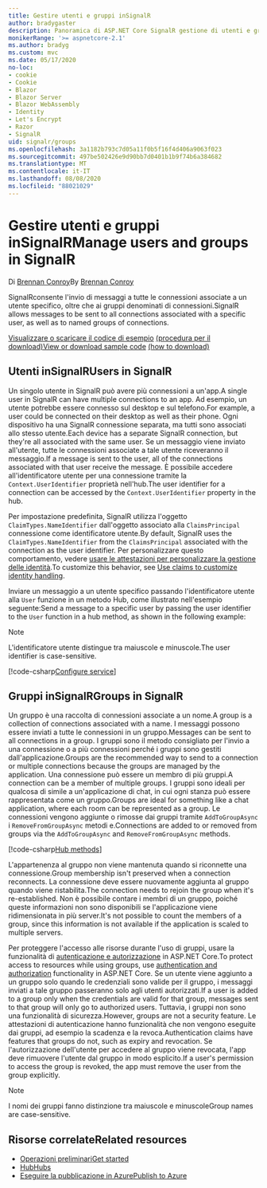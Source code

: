 ```yaml
---
title: Gestire utenti e gruppi inSignalR
author: bradygaster
description: Panoramica di ASP.NET Core SignalR gestione di utenti e gruppi.
monikerRange: '>= aspnetcore-2.1'
ms.author: bradyg
ms.custom: mvc
ms.date: 05/17/2020
no-loc:
- cookie
- Cookie
- Blazor
- Blazor Server
- Blazor WebAssembly
- Identity
- Let's Encrypt
- Razor
- SignalR
uid: signalr/groups
ms.openlocfilehash: 3a1182b793c7d05a11f0b5f16f4d406a9063f023
ms.sourcegitcommit: 497be502426e9d90bb7d0401b1b9f74b6a384682
ms.translationtype: MT
ms.contentlocale: it-IT
ms.lasthandoff: 08/08/2020
ms.locfileid: "88021029"
---
```

# <a name="manage-users-and-groups-in-no-locsignalr"></a><span data-ttu-id="44b36-103">Gestire utenti e gruppi inSignalR</span><span class="sxs-lookup"><span data-stu-id="44b36-103">Manage users and groups in SignalR</span></span>

<span data-ttu-id="44b36-104">Di [Brennan Conroy](https://github.com/BrennanConroy)</span><span class="sxs-lookup"><span data-stu-id="44b36-104">By [Brennan Conroy](https://github.com/BrennanConroy)</span></span>

<span data-ttu-id="44b36-105">SignalRconsente l'invio di messaggi a tutte le connessioni associate a un utente specifico, oltre che ai gruppi denominati di connessioni.</span><span class="sxs-lookup"><span data-stu-id="44b36-105">SignalR allows messages to be sent to all connections associated with a specific user, as well as to named groups of connections.</span></span>

<span data-ttu-id="44b36-106">[Visualizzare o scaricare il codice di esempio](https://github.com/dotnet/AspNetCore.Docs/tree/master/aspnetcore/signalr/groups/sample/) [(procedura per il download)](xref:index#how-to-download-a-sample)</span><span class="sxs-lookup"><span data-stu-id="44b36-106">[View or download sample code](https://github.com/dotnet/AspNetCore.Docs/tree/master/aspnetcore/signalr/groups/sample/) [(how to download)](xref:index#how-to-download-a-sample)</span></span>

## <a name="users-in-no-locsignalr"></a><span data-ttu-id="44b36-107">Utenti inSignalR</span><span class="sxs-lookup"><span data-stu-id="44b36-107">Users in SignalR</span></span>

<span data-ttu-id="44b36-108">Un singolo utente in SignalR può avere più connessioni a un'app.</span><span class="sxs-lookup"><span data-stu-id="44b36-108">A single user in SignalR can have multiple connections to an app.</span></span> <span data-ttu-id="44b36-109">Ad esempio, un utente potrebbe essere connesso sul desktop e sul telefono.</span><span class="sxs-lookup"><span data-stu-id="44b36-109">For example, a user could be connected on their desktop as well as their phone.</span></span> <span data-ttu-id="44b36-110">Ogni dispositivo ha una SignalR connessione separata, ma tutti sono associati allo stesso utente.</span><span class="sxs-lookup"><span data-stu-id="44b36-110">Each device has a separate SignalR connection, but they're all associated with the same user.</span></span> <span data-ttu-id="44b36-111">Se un messaggio viene inviato all'utente, tutte le connessioni associate a tale utente riceveranno il messaggio.</span><span class="sxs-lookup"><span data-stu-id="44b36-111">If a message is sent to the user, all of the connections associated with that user receive the message.</span></span> <span data-ttu-id="44b36-112">È possibile accedere all'identificatore utente per una connessione tramite la `Context.UserIdentifier` proprietà nell'hub.</span><span class="sxs-lookup"><span data-stu-id="44b36-112">The user identifier for a connection can be accessed by the `Context.UserIdentifier` property in the hub.</span></span>

<span data-ttu-id="44b36-113">Per impostazione predefinita, SignalR utilizza l'oggetto `ClaimTypes.NameIdentifier` dall'oggetto associato alla `ClaimsPrincipal` connessione come identificatore utente.</span><span class="sxs-lookup"><span data-stu-id="44b36-113">By default, SignalR uses the `ClaimTypes.NameIdentifier` from the `ClaimsPrincipal` associated with the connection as the user identifier.</span></span> <span data-ttu-id="44b36-114">Per personalizzare questo comportamento, vedere [usare le attestazioni per personalizzare la gestione delle identità](xref:signalr/authn-and-authz#use-claims-to-customize-identity-handling).</span><span class="sxs-lookup"><span data-stu-id="44b36-114">To customize this behavior, see [Use claims to customize identity handling](xref:signalr/authn-and-authz#use-claims-to-customize-identity-handling).</span></span>

<span data-ttu-id="44b36-115">Inviare un messaggio a un utente specifico passando l'identificatore utente alla `User` funzione in un metodo Hub, come illustrato nell'esempio seguente:</span><span class="sxs-lookup"><span data-stu-id="44b36-115">Send a message to a specific user by passing the user identifier to the `User` function in a hub method, as shown in the following example:</span></span>

> [!NOTE]
> <span data-ttu-id="44b36-116">L'identificatore utente distingue tra maiuscole e minuscole.</span><span class="sxs-lookup"><span data-stu-id="44b36-116">The user identifier is case-sensitive.</span></span>

[!code-csharp[Configure service](groups/sample/Hubs/ChatHub.cs?range=29-32)]

## <a name="groups-in-no-locsignalr"></a><span data-ttu-id="44b36-117">Gruppi inSignalR</span><span class="sxs-lookup"><span data-stu-id="44b36-117">Groups in SignalR</span></span>

<span data-ttu-id="44b36-118">Un gruppo è una raccolta di connessioni associate a un nome.</span><span class="sxs-lookup"><span data-stu-id="44b36-118">A group is a collection of connections associated with a name.</span></span> <span data-ttu-id="44b36-119">I messaggi possono essere inviati a tutte le connessioni in un gruppo.</span><span class="sxs-lookup"><span data-stu-id="44b36-119">Messages can be sent to all connections in a group.</span></span> <span data-ttu-id="44b36-120">I gruppi sono il metodo consigliato per l'invio a una connessione o a più connessioni perché i gruppi sono gestiti dall'applicazione.</span><span class="sxs-lookup"><span data-stu-id="44b36-120">Groups are the recommended way to send to a connection or multiple connections because the groups are managed by the application.</span></span> <span data-ttu-id="44b36-121">Una connessione può essere un membro di più gruppi.</span><span class="sxs-lookup"><span data-stu-id="44b36-121">A connection can be a member of multiple groups.</span></span> <span data-ttu-id="44b36-122">I gruppi sono ideali per qualcosa di simile a un'applicazione di chat, in cui ogni stanza può essere rappresentata come un gruppo.</span><span class="sxs-lookup"><span data-stu-id="44b36-122">Groups are ideal for something like a chat application, where each room can be represented as a group.</span></span> <span data-ttu-id="44b36-123">Le connessioni vengono aggiunte o rimosse dai gruppi tramite `AddToGroupAsync` i `RemoveFromGroupAsync` metodi e.</span><span class="sxs-lookup"><span data-stu-id="44b36-123">Connections are added to or removed from groups via the `AddToGroupAsync` and `RemoveFromGroupAsync` methods.</span></span>

[!code-csharp[Hub methods](groups/sample/Hubs/ChatHub.cs?range=15-27)]

<span data-ttu-id="44b36-124">L'appartenenza al gruppo non viene mantenuta quando si riconnette una connessione.</span><span class="sxs-lookup"><span data-stu-id="44b36-124">Group membership isn't preserved when a connection reconnects.</span></span> <span data-ttu-id="44b36-125">La connessione deve essere nuovamente aggiunta al gruppo quando viene ristabilita.</span><span class="sxs-lookup"><span data-stu-id="44b36-125">The connection needs to rejoin the group when it's re-established.</span></span> <span data-ttu-id="44b36-126">Non è possibile contare i membri di un gruppo, poiché queste informazioni non sono disponibili se l'applicazione viene ridimensionata in più server.</span><span class="sxs-lookup"><span data-stu-id="44b36-126">It's not possible to count the members of a group, since this information is not available if the application is scaled to multiple servers.</span></span>

<span data-ttu-id="44b36-127">Per proteggere l'accesso alle risorse durante l'uso di gruppi, usare la funzionalità di [autenticazione e autorizzazione](xref:signalr/authn-and-authz) in ASP.NET Core.</span><span class="sxs-lookup"><span data-stu-id="44b36-127">To protect access to resources while using groups, use [authentication and authorization](xref:signalr/authn-and-authz) functionality in ASP.NET Core.</span></span> <span data-ttu-id="44b36-128">Se un utente viene aggiunto a un gruppo solo quando le credenziali sono valide per il gruppo, i messaggi inviati a tale gruppo passeranno solo agli utenti autorizzati.</span><span class="sxs-lookup"><span data-stu-id="44b36-128">If a user is added to a group only when the credentials are valid for that group, messages sent to that group will only go to authorized users.</span></span> <span data-ttu-id="44b36-129">Tuttavia, i gruppi non sono una funzionalità di sicurezza.</span><span class="sxs-lookup"><span data-stu-id="44b36-129">However, groups are not a security feature.</span></span> <span data-ttu-id="44b36-130">Le attestazioni di autenticazione hanno funzionalità che non vengono eseguite dai gruppi, ad esempio la scadenza e la revoca.</span><span class="sxs-lookup"><span data-stu-id="44b36-130">Authentication claims have features that groups do not, such as expiry and revocation.</span></span> <span data-ttu-id="44b36-131">Se l'autorizzazione dell'utente per accedere al gruppo viene revocata, l'app deve rimuovere l'utente dal gruppo in modo esplicito.</span><span class="sxs-lookup"><span data-stu-id="44b36-131">If a user's permission to access the group is revoked, the app must remove the user from the group explicitly.</span></span>

> [!NOTE]
> <span data-ttu-id="44b36-132">I nomi dei gruppi fanno distinzione tra maiuscole e minuscole</span><span class="sxs-lookup"><span data-stu-id="44b36-132">Group names are case-sensitive.</span></span>

## <a name="related-resources"></a><span data-ttu-id="44b36-133">Risorse correlate</span><span class="sxs-lookup"><span data-stu-id="44b36-133">Related resources</span></span>

* [<span data-ttu-id="44b36-134">Operazioni preliminari</span><span class="sxs-lookup"><span data-stu-id="44b36-134">Get started</span></span>](xref:tutorials/signalr)
* [<span data-ttu-id="44b36-135">Hub</span><span class="sxs-lookup"><span data-stu-id="44b36-135">Hubs</span></span>](xref:signalr/hubs)
* [<span data-ttu-id="44b36-136">Eseguire la pubblicazione in Azure</span><span class="sxs-lookup"><span data-stu-id="44b36-136">Publish to Azure</span></span>](xref:signalr/publish-to-azure-web-app)
